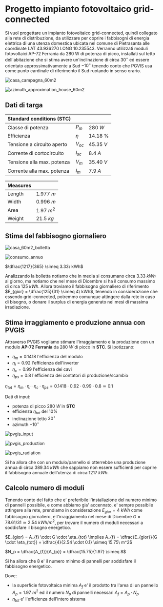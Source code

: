 # Progetto impianto fotovoltaico grid-connected  

Si vuol progettare un impianto fotovoltaico grid-connected, quindi collegato alla rete di distribuzione, da utilizzare per coprire i fabbisogni di energia elettrica di una utenza domestica ubicata nel comune di Pietrasanta alle coordinate LAT $43.936270$ LONG $10.235543$. Verranno utilizzati moduli fotovoltaici AP-72 Ferrania da 280 W di potenza di picco, installati sul tetto dell'abitazione che si stima avere un'inclinazione di circa $30^\circ$ ed essere orientato approssimativamente a Sud $-10^\circ$ tenendo conto che PGVIS usa come punto cardinale di riferimento il Sud ruotando in senso orario.  

![casa_campagna_60m2](https://user-images.githubusercontent.com/7195133/235432387-5c0158d8-262a-465b-934f-3270359e69bf.jpg)  

![azimuth_approximation_house_60m2](https://user-images.githubusercontent.com/7195133/235432343-78a637f2-f73b-418f-b763-ced900fcb760.jpg)  

## Dati di targa  

| Standard conditions (STC)  |          |            |
| -------------------------- | -------- | ---------- |
| Classe di potenza          | $P_{m}$  | $280\ W$   |
| Efficienza                 | $\eta$   | $14.18$ %  |
| Tensione a circuito aperto | $V_{oc}$ | $45.35\ V$ |
| Corrente di cortocircuito  | $I_{sc}$ | $8.4\ A$   |
| Tensione alla max. potenza | $V_{m}$  | $35.40\ V$ |
| Corrente alla max. potenza | $I_{m}$  | $7.9\ A$   |

| Measures |             |
| -------- | ----------- |
| Length   | $1.977\ m$  |
| Width    | $0.996\ m$  |
| Area     | $1.97\ m^2$ |
| Weight   | $21.5\ kg$  |


## Stima del fabbisogno giornaliero  

![casa_60m2_bolletta](https://user-images.githubusercontent.com/7195133/235434333-82b56cf4-8304-437b-aff4-166e5d15dab5.jpg)  

![consumo_annuo](https://user-images.githubusercontent.com/7195133/235434381-69b17f74-0e95-4328-acff-6fc53be911d3.jpg)  

$\dfrac{1217}{365} \simeq 3.33\ kWh$  

Analizzando la bolletta notiamo che in media si consumano circa $3.33\ kWh$ al giorno, ma notiamo che nel mese di Dicembre si ha il consumo massimo di circa $125\ kWh$. Allora troviamo il fabbisogno giornaliero di riferimento $E_{gior} = \dfrac{125}{31} \simeq 4\ kWh$, tenendo in considerazione che essendo grid-connected, potremmo comunque attingere dalla rete in caso di bisogno, o donare il surplus di energia generato nei mesi di massima irradiazione.  

## Stima irraggiamento e produzione annua con PVGIS  

Attraverso PVGIS vogliamo stimare l'irraggiamento e la produzione con un modulo **AP-72 Ferrania** da $280\ W$ di picco in **STC**. Si ipotizzano:  

* $\eta_m = 0.1418$ l'efficienza del modulo  
* $\eta_i = 0.92$ l'efficienza dell'inverter  
* $\eta_c = 0.99$ l'efficienza dei cavi  
* $\eta_{ps} = 0.8$ l'efficienza dei contatori di produzione/scambio  

$\eta_{tot} = \eta_m \cdot \eta_i \cdot \eta_c \cdot \eta_{ps} = 0.1418 \cdot 0.92 \cdot 0.99 \cdot 0.8 \simeq 0.1$  

Dati di input:  

* potenza di picco $280\ W$ in **STC**
* efficienza $\eta_{tot}$ del 10%
* inclinazione tetto $30^\circ$
* azimuth $-10^\circ$

![pvgis_input](https://user-images.githubusercontent.com/7195133/235484272-e75851bf-485a-4ba6-b829-31968ab8d638.jpg)  

![pvgis_production](https://user-images.githubusercontent.com/7195133/235485245-7b11be1d-2039-46c9-b0de-9abe240b7c74.jpg)  

![pvgis_radiation](https://user-images.githubusercontent.com/7195133/235485317-924099fe-7e9d-4ba4-b645-ac82f674bf1c.jpg)

Si ha allora che con un modulo/pannello si otterrebbe una produzione annua di circa $389.34\ kWh$ che sappiamo non essere sufficienti per coprire il fabbisogno annuale dell'utenza di circa $1217\ kWh$.  

## Calcolo numero di moduli  

Tenendo conto del fatto che e' preferibile l'installazione del numero minimo di pannelli possibile, e come abbiamo gia' accennato, e' sempre possibile attingere alla rete, prendiamo in considerazione $E_{gior} = 4\ kWh$ come fabbisogno giornaliero, e l'irraggiamento nel mese di Dicembre $G = 78.61 / 31 \simeq 2.54\ kWh/m^2$, per trovare il numero di moduli necessari a soddisfare il bisogno energetico.  

$E_{gior} = A_{f} \cdot G \cdot \eta_{tot} \implies A_{f} = \dfrac{E_{gior}}{G \cdot \eta_{tot}} = \dfrac{4}{2.54 \cdot 0.1} \simeq 15.75\ m^2$  

$N_p = \dfrac{A_{f}}{A_{p}} = \dfrac{15.75}{1.97} \simeq 8$  

Si ha allora che $8$ e' il numero minimo di pannelli per soddisfare il fabbisogno energetico.  

Dove:  

* la superficie fotovoltaica minima $A_{f}$ e' il prodotto tra l'area di un pannello $A_p = 1.97\ m^2$ ed il numero $N_p$ di pannelli necessari $A_{f} = A_p \cdot N_p$ 
* $\eta_{tot}$ e' l'efficienza dell'intero sistema

